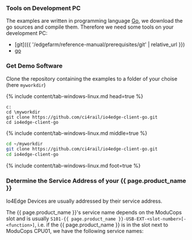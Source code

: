 ### Tools on Development PC
The examples are written in programming language [Go](https://go.dev/), we download the go sources and compile them. Therefore we need some tools on your development PC:

* [git]({{ '/edgefarm/reference-manual/prerequisites/git' | relative_url }})
* [go](https://go.dev/doc/install)

### Get Demo Software

Clone the repository containing the examples to a folder of your choise (here `myworkdir`)

{% include content/tab-windows-linux.md head=true %}

```console
c:
cd \myworkdir
git clone https://github.com/ci4rail/io4edge-client-go.git
cd io4edge-client-go
```

{% include content/tab-windows-linux.md middle=true %}

```bash
cd ~/myworkdir
git clone https://github.com/ci4rail/io4edge-client-go.git
cd io4edge-client-go
```

{% include content/tab-windows-linux.md foot=true %}

### Determine the Service Address of your {{ page.product_name }}

Io4Edge Devices are usually addressed by their service address.

The {{ page.product_name }}'s service name depends on the ModuCops slot and is usually
`S101-{{ page.product_name }}-USB-EXT-<slot-number>[-<function>]`, i.e. if the {{ page.product_name }} is in the slot next to ModuCops CPU01, we have the following service names:
